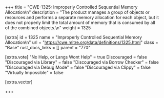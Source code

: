 +++
title = "CWE-1325: Improperly Controlled Sequential Memory Allocation\n"
description = "The product manages a group of objects or resources and performs a separate memory allocation for each object, but it does not properly limit the total amount of memory that is consumed by all of the combined objects.\n"
weight = 1325

[extra]
id = 1325
name = "Improperly Controlled Sequential Memory Allocation\n"
url = "https://cwe.mitre.org/data/definitions/1325.html"
class = "Base"
rust_docs_links = []
parent = "770"

[extra.vote]
"No Help, or Langs Wont Help" = true
Discouraged = false
"Discouraged via Library" = false
"Discouraged via Borrow Checker" = false
"Discouraged via Debug Mode" = false
"Discouraged via Clippy" = false
"Virtually Impossible" = false

[extra.vector]

+++
